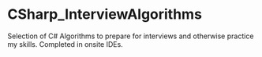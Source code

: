 # CSharp_InterviewAlgorithms

Selection of C# Algorithms to prepare for interviews and otherwise practice my skills. Completed in onsite IDEs.
